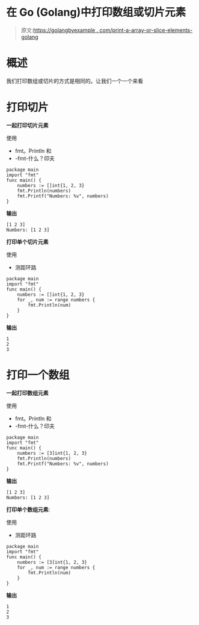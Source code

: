 # 在 Go (Golang)中打印数组或切片元素

> 原文:[https://golangbyexample . com/print-a-array-or-slice-elements-golang](https://golangbyexample.com/print-an-array-or-slice-elements-golang)

# **概述**

我们打印数组或切片的方式是相同的。让我们一个一个来看

# **打印切片**

**一起打印切片元素**

使用

*   fmt。Println 和
*   -fmt-什么？印夫

```
package main
import "fmt"
func main() {
    numbers := []int{1, 2, 3}
    fmt.Println(numbers)
    fmt.Printf("Numbers: %v", numbers)
}
```

**输出**

```
[1 2 3]
Numbers: [1 2 3]
```

**打印单个切片元素**

使用

*   测距环路

```
package main
import "fmt"
func main() {
    numbers := []int{1, 2, 3}
    for _, num := range numbers {
        fmt.Println(num)
    }
}
```

**输出**

```
1
2
3
```

# **打印一个数组**

**一起打印数组元素**

使用

*   fmt。Println 和
*   -fmt-什么？印夫

```
package main
import "fmt"
func main() {
    numbers := [3]int{1, 2, 3}
    fmt.Println(numbers)
    fmt.Printf("Numbers: %v", numbers)
}
```

**输出**

```
[1 2 3]
Numbers: [1 2 3]
```

**打印单个数组元素**:

使用

*   测距环路

```
package main
import "fmt"
func main() {
    numbers := [3]int{1, 2, 3}
    for _, num := range numbers {
        fmt.Println(num)
    }
}
```

**输出**

```
1
2
3
```